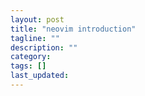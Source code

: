 ```yaml
---
layout: post
title: "neovim introduction"
tagline: ""
description: ""
category: 
tags: []
last_updated: 
---
```

